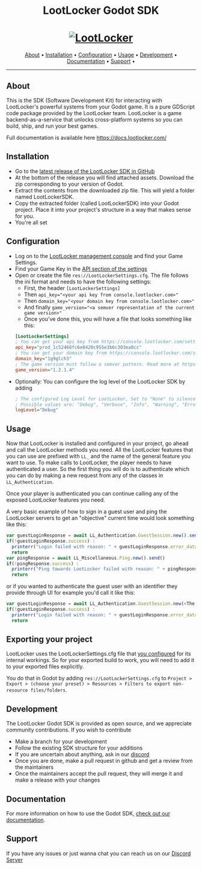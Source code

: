 <h1 align="center">LootLocker Godot SDK</h1>

<h1 align="center">
  <a href="https://www.lootlocker.com/"><img src="https://s3.eu-west-1.amazonaws.com/cdn.lootlocker.io/public/lootLocker_wide_dark_whiteBG.png" alt="LootLocker"></a>
</h1>

<p align="center">
  <a href="#about">About</a> •
  <a href="#installation">Installation</a> •
  <a href="#configuration">Configuration</a> •
  <a href="#usage">Usage</a> •
  <a href="#development">Development</a> •
  <a href="#documentation">Documentation</a> •
  <a href="#support">Support</a> •
</p>

---

## About
This is the SDK (Software Development Kit) for interacting with LootLocker's powerful systems from your Godot game. It is a pure GDScript code package provided by the LootLocker team.
LootLocker is a game backend-as-a-service that unlocks cross-platform systems so you can build, ship, and run your best games.

Full documentation is available here https://docs.lootlocker.com/

## Installation

- Go to the [latest release of the LootLocker SDK in GitHub](https://github.com/lootlocker/godot-sdk/releases/latest)
- At the bottom of the release you will find attached assets. Download the zip corresponding to your version of Godot.
- Extract the contents from the downloaded zip file. This will yield a folder named LootLockerSDK.
- Copy the extracted folder (called LootLockerSDK) into your Godot project. Place it into your project's structure in a way that makes sense for you.
- You're all set

## Configuration
- Log on to the [LootLocker management console](https://console.lootlocker.com/login) and find your Game Settings.
- Find your Game Key in the [API section of the settings](https://console.lootlocker.com/settings/api-keys)
- Open or create the file `res://LootLockerSettings.cfg`. The file follows the ini format and needs to have the following settings:
  - First, the header `[LootLockerSettings]`
  - Then `api_key="<your api key from console.lootlocker.com>"`
  - Then `domain_key="<your domain key from console.lootlocker.com>"`
  - And finally `game_version="<a semver representation of the current game version>"`
  - Once you've done this, you will have a file that looks something like this:
  ```ini
  [LootLockerSettings]
  ; You can get your api key from https://console.lootlocker.com/settings/api-keys
  api_key="prod_1c52468fc6e8420c955e3b6c303ea8cc"
  ; You can get your domain key from https://console.lootlocker.com/settings/api-keys
  domain_key="1g9glch3"
  ; The game version must follow a semver pattern. Read more at https://semver.org/
  game_version="1.2.1.4"
  ```
- Optionally: You can configure the log level of the LootLocker SDK by adding  
  ```ini
  ; The configured Log Level for LootLocker, Set to "None" to silence LootLocker logs completely
  ; Possible values are: "Debug", "Verbose", "Info", "Warning", "Error", "None"
  logLevel="Debug"
  ```

## Usage

Now that LootLocker is installed and configured in your project, go ahead and call the LootLocker methods you need. All the LootLocker features that you can use are prefixed with `LL_` and the name of the general feature you want to use. To make calls to LootLocker, the player needs to have authenticated a user. So the first thing you will do is to authenticate which you can do by making a new request from any of the classes in `LL_Authentication`.

Once your player is authenticated you can continue calling any of the exposed LootLocker features you need.

A very basic example of how to sign in a guest user and ping the LootLocker servers to get an "objective" current time would look something like this:
```js
var guestLoginResponse = await LL_Authentication.GuestSession.new().send()
if(!guestLoginResponse.success) :
  printerr("Login failed with reason: " + guestLoginResponse.error_data.to_string())
  return
var pingResponse = await LL_Miscellaneous.Ping.new().send()
if(!pingResponse.success) :
  printerr("Ping towards LootLocker failed with reason: " + pingResponse.error_data.to_string())
  return
```
or if you wanted to authenticate the guest user with an identifier they provide through UI for example you'd call it like this:
```js
var guestLoginResponse = await LL_Authentication.GuestSession.new(<The identifier from the player>).send()
if(!guestLoginResponse.success) :
  printerr("Login failed with reason: " + guestLoginResponse.error_data.to_string())
  return
```

## Exporting your project

LootLocker uses the LootLockerSettings.cfg file that [you configured](#configuration) for its internal workings. So for your exported build to work, you will need to add it to your exported files explicitly.

You do that in Godot by adding `res://LootLockerSettings.cfg` to `Project > Export > (choose your preset) > Resources > Filters to export non-resource files/folders`.

## Development

The LootLocker Godot SDK is provided as open source, and we appreciate community contributions. If you wish to contribute 
- Make a branch for your development
- Follow the existing SDK structure for your additions
- If you are uncertain about anything, ask in our [discord](#support)
- Once you are done, make a pull request in github and get a review from the maintainers
- Once the maintainers accept the pull request, they will merge it and make a release with your changes

## Documentation
For more information on how to use the Godot SDK, [check out our documentation](https://docs.lootlocker.com/).

## Support
If you have any issues or just wanna chat you can reach us on our [Discord Server](https://discord.lootlocker.io/)
